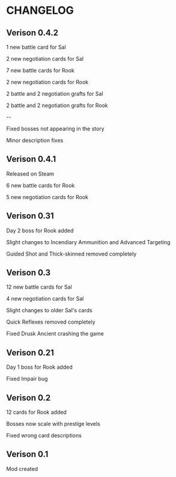 # CHANGELOG

## Verison 0.4.2

1 new battle card for Sal

2 new negotiation cards for Sal

7 new battle cards for Rook

2 new negotiation cards for Rook

2 battle and 2 negotiation grafts for Sal

2 battle and 2 negotiation grafts for Rook

--

Fixed bosses not appearing in the story

Minor description fixes

## Verison 0.4.1

Released on Steam

6 new battle cards for Rook

5 new negotiation cards for Rook

## Verison 0.31

Day 2 boss for Rook added

Slight changes to Incendiary Ammunition and Advanced Targeting

Guided Shot and Thick-skinned removed completely

## Verison 0.3

12 new battle cards for Sal

4 new negotiation cards for Sal

Slight changes to older Sal's cards

Quick Reflexes removed completely

Fixed Drusk Ancient crashing the game

## Verison 0.21

Day 1 boss for Rook added

Fixed Impair bug

## Verison 0.2

12 cards for Rook added

Bosses now scale with prestige levels

Fixed wrong card descriptions

## Verison 0.1

Mod created

